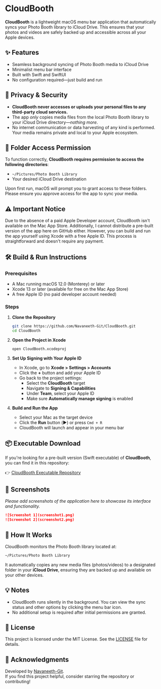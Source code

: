
# CloudBooth

**CloudBooth** is a lightweight macOS menu bar application that automatically syncs your Photo Booth library to iCloud Drive. This ensures that your photos and videos are safely backed up and accessible across all your Apple devices.

## ✨ Features

- Seamless background syncing of Photo Booth media to iCloud Drive  
- Minimalist menu bar interface  
- Built with Swift and SwiftUI  
- No configuration required—just build and run  

## 🔐 Privacy & Security

- **CloudBooth never accesses or uploads your personal files to any third-party cloud services.**  
- The app *only* copies media files from the local Photo Booth library to your iCloud Drive directory—*nothing more*.  
- No internet communication or data harvesting of any kind is performed. Your media remains private and local to your Apple ecosystem.

## 🔑 Folder Access Permission

To function correctly, **CloudBooth requires permission to access the following directories**:

- `~/Pictures/Photo Booth Library`
- Your desired iCloud Drive destination

Upon first run, macOS will prompt you to grant access to these folders. Please ensure you approve access for the app to sync your media.

## ⚠️ Important Notice

Due to the absence of a paid Apple Developer account, CloudBooth isn't available on the Mac App Store. Additionally, I cannot distribute a pre-built version of the app here on GitHub either. However, you can build and run the app yourself using Xcode with a free Apple ID. This process is straightforward and doesn't require any payment.

## 🛠️ Build & Run Instructions

### Prerequisites

- A Mac running macOS 12.0 (Monterey) or later  
- Xcode 13 or later (available for free on the Mac App Store)  
- A free Apple ID (no paid developer account needed)  

### Steps

1. **Clone the Repository**

   ```bash
   git clone https://github.com/Navaneeth-Git/CloudBooth.git
   cd CloudBooth
   ```

2. **Open the Project in Xcode**

   ```bash
   open CloudBooth.xcodeproj
   ```

3. **Set Up Signing with Your Apple ID**

   - In Xcode, go to **Xcode > Settings > Accounts**  
   - Click the **+** button and add your Apple ID  
   - Go back to the project settings:  
     - Select the **CloudBooth** target  
     - Navigate to **Signing & Capabilities**  
     - Under **Team**, select your Apple ID  
     - Make sure **Automatically manage signing** is enabled  

4. **Build and Run the App**

   - Select your Mac as the target device  
   - Click the **Run** button (▶️) or press `Cmd + R`  
   - CloudBooth will launch and appear in your menu bar  

## 📦 Executable Download

If you're looking for a pre-built version (Swift executable) of **CloudBooth**, you can find it in this repository:

👉 [CloudBooth Executable Repository](https://github.com/Navaneeth-Git/CloudBooth/releases)

## 📸 Screenshots

*Please add screenshots of the application here to showcase its interface and functionality.*

```markdown
![Screenshot 1](screenshot1.png)  
![Screenshot 2](screenshot2.png)
```

## 🧩 How It Works

CloudBooth monitors the Photo Booth library located at:

```bash
~/Pictures/Photo Booth Library
```

It automatically copies any new media files (photos/videos) to a designated folder in your **iCloud Drive**, ensuring they are backed up and available on your other devices.

## 💡 Notes

- CloudBooth runs silently in the background. You can view the sync status and other options by clicking the menu bar icon.  
- No additional setup is required after initial permissions are granted.  

## 🧾 License

This project is licensed under the MIT License. See the [LICENSE](LICENSE) file for details.

## 🙏 Acknowledgments

Developed by [Navaneeth-Git](https://github.com/Navaneeth-Git).  
If you find this project helpful, consider starring the repository or contributing!
